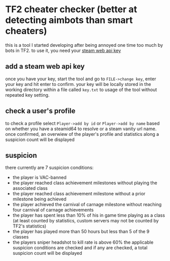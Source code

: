 # TF2 cheater checker (better at detecting aimbots than smart cheaters)

this is a tool I started developing after being annoyed one time too much by bots in TF2.
to use it, you need your [steam web api key](https://partner.steamgames.com/doc/webapi_overview/auth)

## add a steam web api key
once you have your key, start the tool and go to `FILE->change key`, enter your key and hit enter to confirm.
your key will be locally stored in the working directory within a file called `key.txt` to usage of the tool without repeated key setting.

## check a user's profile
to check a profile select `Player->add by id` or `Player->add by name` based on whether you have a steamid64 to resolve or a steam vanity url name.
once confirmed, an overwiew of the player's profile and statistics along a suspicion count will be displayed

## suspicion
there currently are 7 suspicion conditions:
- the player is VAC-banned
- the player reached class achievement milestones without playing the associated class
- the player reached class achievement milestone without a prior milestone being achieved
- the player achieved the carnival of carnage milestone without reaching four carnival of carnage achievements
- the player has spent less than 10% of his in game time playing as a class (at least counted by statistics, custom  servers may not be counted by TF2's statistics)
- the player has played more than 50 hours but less than 5 of the 9 classes
- the players sniper headshot to kill rate is above 60%
the applicable suspicion conditions are checked and if any are checked, a total suspicion count will be displayed

